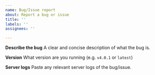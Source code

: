 ```yaml
---
name: Bug/Issue report
about: Report a bug or issue
title: ''
labels: ''
assignees: ''

---
```


**Describe the bug**
A clear and concise description of what the bug is.

**Version**
What version are you running (e.g. `v4.0.1` or `latest`)

**Server logs**
Paste any relevant server logs of the bug/issue.

